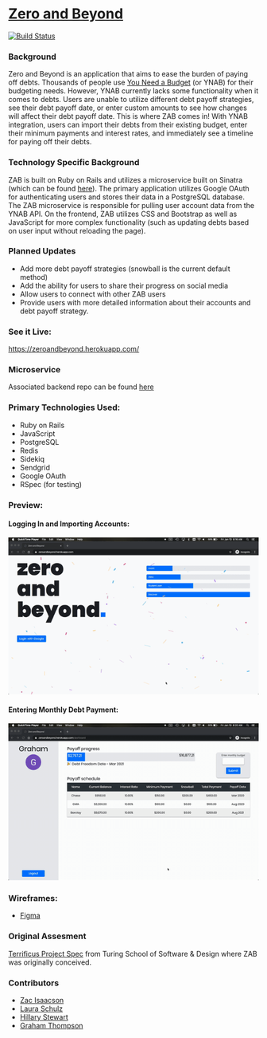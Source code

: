 # [Zero and Beyond](https://zeroandbeyond.herokuapp.com/)
[![Build Status](https://travis-ci.org/hillstew/zab-ui.svg?branch=master)](https://travis-ci.org/hillstew/zab-ui)

### Background

Zero and Beyond is an application that aims to ease the burden of paying off debts. Thousands of people use [You Need a Budget](https://www.youneedabudget.com/) (or YNAB) for their budgeting needs. However, YNAB currently lacks some functionality when it comes to debts. Users are unable to utilize different debt payoff strategies, see their debt payoff date, or enter custom amounts to see how changes will affect their debt payoff date. This is where ZAB comes in! With YNAB integration, users can import their debts from their existing budget, enter their minimum payments and interest rates, and immediately see a timeline for paying off their debts.

### Technology Specific Background

ZAB is built on Ruby on Rails and utilizes a microservice built on Sinatra (which can be found [here](https://github.com/zacisaacson/zab-service)). The primary application utilizes Google OAuth for authenticating users and stores their data in a PostgreSQL database. The ZAB microservice is responsible for pulling user account data from the YNAB API. On the frontend, ZAB utilizes CSS and Bootstrap as well as JavaScript for more complex functionality (such as updating debts based on user input without reloading the page).

### Planned Updates

- Add more debt payoff strategies (snowball is the current default method)
- Add the ability for users to share their progress on social media
- Allow users to connect with other ZAB users
- Provide users with more detailed information about their accounts and debt payoff strategy.

### See it Live:

https://zeroandbeyond.herokuapp.com/

### Microservice

Associated backend repo can be found [here](https://github.com/dForDeveloper/paired-api)

### Primary Technologies Used:

- Ruby on Rails
- JavaScript
- PostgreSQL
- Redis
- Sidekiq
- Sendgrid
- Google OAuth
- RSpec (for testing)

### Preview:

#### Logging In and Importing Accounts:

![gif](./app/assets/images/ZABDemo2.gif)

#### Entering Monthly Debt Payment:

![gif](./app/assets/images/ZABDemo4.gif)

### Wireframes:

- [Figma](https://www.figma.com/file/zTsuC4msWc2RMAflMqoYBa/Dashboard)

### Original Assesment

[Terrificus Project Spec](https://backend.turing.io/module3/projects/terrificus) from Turing School of Software & Design where ZAB was originally conceived.

### Contributors

- [Zac Isaacson](https://github.com/zacisaacson)
- [Laura Schulz](https://github.com/lrs8810)
- [Hillary Stewart](https://github.com/hillstew)  
- [Graham Thompson](https://github.com/grwthomps)

